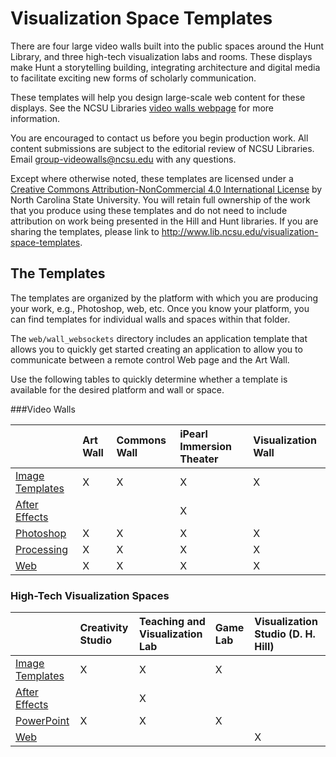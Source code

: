 # Visualization Space Templates

There are four large video walls built into the public spaces around the Hunt Library, and three high-tech visualization labs and rooms. These displays make Hunt a storytelling building, integrating architecture and digital media to facilitate exciting new forms of scholarly communication.

These templates will help you design large-scale web content for these displays. See the NCSU Libraries [video walls webpage](http://www.lib.ncsu.edu/videowalls) for more information.

You are encouraged to contact us before you begin production work. All content submissions are subject to the editorial review of NCSU Libraries. Email group-videowalls@ncsu.edu with any questions. 

Except where otherwise noted, these templates are licensed under a [Creative Commons Attribution-NonCommercial 4.0 International License](http://creativecommons.org/licenses/by-nc/4.0/) by North Carolina State University. You will retain full ownership of the work that you produce using these templates and do not need to include attribution on work being presented in the Hill and Hunt libraries. If you are sharing the templates, please link to http://www.lib.ncsu.edu/visualization-space-templates. 

## The Templates

The templates are organized by the platform with which you are producing your work, e.g., Photoshop, web, etc. Once you know your platform, you can find templates for individual walls and spaces within that folder.

The `web/wall_websockets` directory includes an application template that allows you to quickly get started creating an application to allow you to communicate between a remote control Web page and the Art Wall.

Use the following tables to quickly determine whether a template is available for the desired platform and wall or space.

###Video Walls

|  | Art Wall | Commons Wall | iPearl Immersion Theater | Visualization Wall | 
|:------------------- | :-----------------|:------------------- | :-----------------|:------------------- |
|[Image Templates](https://github.com/NCSU-Libraries/visualization_templates/tree/master/_image_templates)    |X|X|X|X|
|[After Effects](https://github.com/NCSU-Libraries/visualization_templates/tree/master/after_effects) |||X||
|[Photoshop](https://github.com/NCSU-Libraries/visualization_templates/tree/master/photoshop) |X|X|X|X|
|[Processing](https://github.com/NCSU-Libraries/visualization_templates/tree/master/processing) |X|X|X|X|
|[Web](https://github.com/NCSU-Libraries/visualization_templates/tree/master/web) |X|X|X|X|


### High-Tech Visualization Spaces

|   | Creativity Studio | Teaching and Visualization Lab | Game Lab | Visualization Studio (D. H. Hill) |
|:------------------- | :-----------------|:------------------- | :-----------------| :-----------------|
|[Image Templates](https://github.com/NCSU-Libraries/visualization_templates/tree/master/_image_templates)    |X|X|X||
|[After Effects](https://github.com/NCSU-Libraries/visualization_templates/tree/master/after_effects) ||X|||
|[PowerPoint](https://github.com/NCSU-Libraries/visualization_templates/tree/master/powerpoint) |X|X|X||
|[Web](https://github.com/NCSU-Libraries/visualization_templates/tree/master/web/visualization_studio) ||||X|
